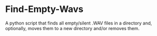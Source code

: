 # Find-Empty-Wavs
A python script that finds all empty/silent .WAV files in a directory and, optionally, moves them to a new directory and/or removes them.
